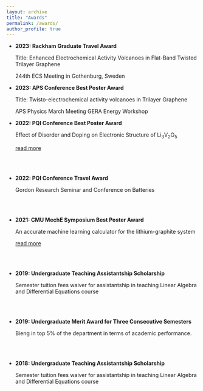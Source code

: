 ```yaml
---
layout: archive
title: "Awards"
permalink: /awards/
author_profile: true
---
```


- **2023: Rackham Graduate Travel Award**

    Title: Enhanced Electrochemical Activity Volcanoes in Flat-Band Twisted Trilayer Graphene

    244th ECS Meeting in Gothenburg, Sweden

- **2023: APS Conference Best Poster Award**

    Title: Twisto-electrochemical activity volcanoes in Trilayer Graphene

    APS Physics March Meeting GERA Energy Workshop

- **2022: PQI Conference Best Poster Award**

    Effect of Disorder and Doping on Electronic Structure of Li<sub>3</sub>V<sub>2</sub>O<sub>5</sub>

    [read more](https://www.pqi.org/news/pqi-2022-poster-award-winners)

    
<br />
<br />

- **2022: PQI Conference Travel Award**

    Gordon Research Seminar and Conference on Batteries

    
<br />
<br />

- **2021: CMU MechE Symposium Best Poster Award**

  An accurate machine learning calculator for the lithium-graphite system

  [read more](https://www.meche.engineering.cmu.edu/news/2021/04/virtual-research-symposia.html)
    
<br />
<br />

- **2019: Undergraduate Teaching Assistantship Scholarship**

  Semester tuition fees waiver for assistantship in teaching Linear Algebra and Differential Equations course 
 
<br />
<br />

- **2019: Undergraduate Merit Award for Three Consecutive Semesters**

  Bieng in top 5% of the department in terms of academic performance. 
 
<br />
<br />

- **2018: Undergraduate Teaching Assistantship Scholarship**

  Semester tuition fees waiver for assistantship in teaching Linear Algebra and Differential Equations course
 
  
